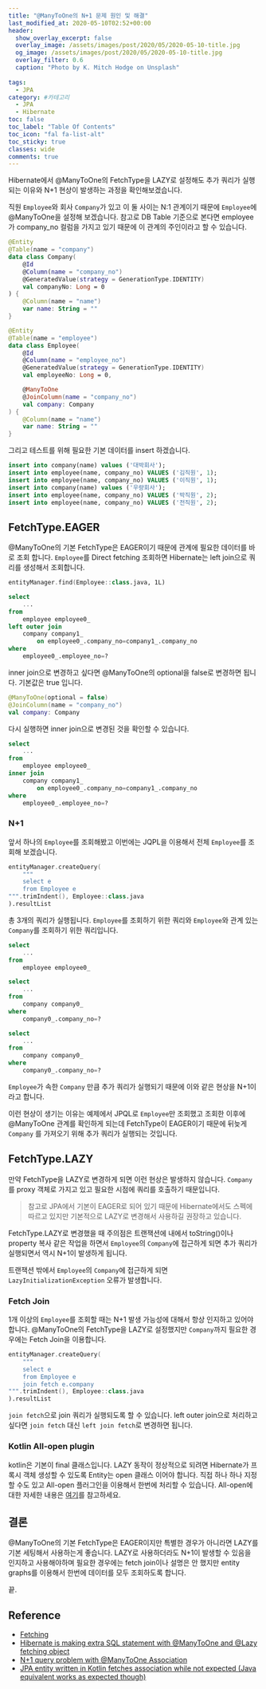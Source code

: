 ```yaml
---
title: "@ManyToOne의 N+1 문제 원인 및 해결"
last_modified_at: 2020-05-10T02:52+00:00
header:
  show_overlay_excerpt: false
  overlay_image: /assets/images/post/2020/05/2020-05-10-title.jpg
  og_image: /assets/images/post/2020/05/2020-05-10-title.jpg
  overlay_filter: 0.6
  caption: "Photo by K. Mitch Hodge on Unsplash"
  
tags:
  - JPA
category: #카테고리
  - JPA
  - Hibernate
toc: false
toc_label: "Table Of Contents"
toc_icon: "fal fa-list-alt"
toc_sticky: true
classes: wide
comments: true
---
```





Hibernate에서 @ManyToOne의 FetchType을 LAZY로 설정해도 추가 쿼리가 실행되는 이유와 N+1 현상이 발생하는 과정을 확인해보겠습니다.

직원 `Employee`와 회사 `Company`가 있고 이 둘 사이는 N:1 관계이기 때문에 `Employee`에 @ManyToOne을 설정해 보겠습니다.  참고로 DB Table 기준으로 본다면 employee가 company_no 컬럼을 가지고 있기 때문에 이 관계의 주인이라고 할 수 있습니다. 
```kotlin
@Entity
@Table(name = "company")
data class Company(
    @Id
    @Column(name = "company_no")
    @GeneratedValue(strategy = GenerationType.IDENTITY)
    val companyNo: Long = 0
) {
    @Column(name = "name")
    var name: String = ""
}
```
```kotlin
@Entity
@Table(name = "employee")
data class Employee(
    @Id
    @Column(name = "employee_no")
    @GeneratedValue(strategy = GenerationType.IDENTITY)
    val employeeNo: Long = 0,

    @ManyToOne
    @JoinColumn(name = "company_no")
    val company: Company
) {
    @Column(name = "name")
    var name: String = ""
}
```
그리고 테스트를 위해 필요한 기본 데이터를 insert 하겠습니다.
```sql
insert into company(name) values ('대박회사');  
insert into employee(name, company_no) VALUES ('김직원', 1);  
insert into employee(name, company_no) VALUES ('이직원', 1);  
insert into company(name) values ('우량회사');  
insert into employee(name, company_no) VALUES ('박직원', 2);  
insert into employee(name, company_no) VALUES ('전직원', 2);
```

## FetchType.EAGER

@ManyToOne의 기본 FetchType은 EAGER이기 때문에 관계에 필요한 데이터를 바로 조회 합니다. `Employee`를 Direct fetching 조회하면 Hibernate는 left  join으로 쿼리를 생성해서 조회합니다. 

```kotlin
entityManager.find(Employee::class.java, 1L)
```
```sql
select
    ...
from
    employee employee0_ 
left outer join
    company company1_ 
        on employee0_.company_no=company1_.company_no 
where
    employee0_.employee_no=?
```
inner join으로 변경하고 싶다면 @ManyToOne의 optional을 false로 변경하면 됩니다. 기본값은 true 입니다.
```kotlin
@ManyToOne(optional = false)
@JoinColumn(name = "company_no")
val company: Company
```
다시 실행하면 inner join으로 변경된 것을 확인할 수 있습니다.
```sql
select
    ...
from
    employee employee0_ 
inner join
    company company1_ 
        on employee0_.company_no=company1_.company_no 
where
    employee0_.employee_no=?
```

### N+1
앞서 하나의 `Employee`를 조회해봤고 이번에는 JQPL을 이용해서 전체 `Employee`를 조회해 보겠습니다. 
```kotlin
entityManager.createQuery(
    """
    select e
    from Employee e
""".trimIndent(), Employee::class.java
).resultList
```

총 3개의 쿼리가 실행됩니다.  `Employee`를 조회하기 위한 쿼리와 `Employee`와 관계 있는 `Company`를 조회하기 위한 쿼리입니다.
```sql
select
    ...
from
    employee employee0_

select
    ... 
from
    company company0_ 
where
    company0_.company_no=?

select
    ... 
from
    company company0_ 
where
    company0_.company_no=?
```
`Employee`가 속한 `Company` 만큼 추가 쿼리가 실행되기 때문에 이와 같은 현상을 N+1이라고 합니다. 

이런 현상이 생기는 이유는 예제에서 JPQL로 `Employee`만 조회했고 조회한 이후에  @ManyToOne 관계를 확인하게 되는데 FetchType이 EAGER이기 때문에 뒤늦게   `Company` 를 가져오기 위해 추가 쿼리가 실행되는 것입니다.

## FetchType.LAZY

만약 FetchType을 LAZY로 변경하게 되면 이런 현상은 발생하지 않습니다.  `Company` 를 proxy 객체로 가지고 있고 필요한 시점에 쿼리를 호출하기 때문입니다. 

> 참고로 JPA에서 기본이 EAGER로 되어 있기 때문에 Hibernate에서도 스펙에 따르고 있지만 기본적으로 LAZY로 변경해서 사용하길 권장하고 있습니다.

FetchType.LAZY로 변경했을 때 주의점은 트랜잭션에 내에서 toString()이나 property 복사 같은 작업을 하면서 `Employee`의 `Company`에 접근하게 되면 추가 쿼리가 실행되면서 역시 N+1이 발생하게 됩니다. 

트랜잭션 밖에서 `Employee`의 `Company`에 접근하게 되면 `LazyInitializationException` 오류가 발생합니다.

### Fetch Join

1개 이상의 `Employee`를 조회할 때는 N+1 발생 가능성에 대해서 항상 인지하고 있어야합니다. @ManyToOne의 FetchType을 LAZY로 설정했지만 `Company`까지 필요한 경우에는 Fetch Join을 이용합니다.

```kotlin
entityManager.createQuery(
    """
    select e
    from Employee e
    join fetch e.company
""".trimIndent(), Employee::class.java
).resultList
```
`join fetch`으로 join 쿼리가 실행되도록 할 수 있습니다. left outer join으로 처리하고 싶다면 `join fetch` 대신 `left join fetch`로 변경하면 됩니다.

### Kotlin All-open plugin

kotlin은 기본이 final 클래스입니다. LAZY 동작이 정상적으로 되려면 Hibernate가 프록시 객체 생성할 수 있도록 Entity는 open 클래스 이어야 합니다. 직접 하나 하나 지정할 수도 있고 All-open 플러그인을 이용해서 한번에 처리할 수 있습니다. All-open에 대한 자세한 내용은 [여기](https://kotlinlang.org/docs/reference/compiler-plugins.html#all-open-compiler-plugin)를 참고하세요.

## 결론
@ManyToOne의 기본 FetchType은 EAGER이지만 특별한 경우가 아니라면 LAZY를 기본 세팅해서 사용하는게 좋습니다. LAZY로 사용하더라도 N+1이 발생할 수 있음을 인지하고 사용해야하며 필요한 경우에는 fetch join이나 설명은 안 했지만 entity graphs를 이용해서 한번에 데이터를 모두 조회하도록 합니다.

끝.


## Reference
- [Fetching](https://docs.jboss.org/hibernate/orm/5.4/userguide/html_single/Hibernate_User_Guide.html#fetching)
- [Hibernate is making extra SQL statement with @ManyToOne and @Lazy fetching object](https://stackoverflow.com/questions/59849508/hibernate-is-making-extra-sql-statement-with-manytoone-and-lazy-fetching-objec)
- [N+1 query problem with @ManyToOne Association](https://discourse.hibernate.org/t/n-1-query-problem-with-manytoone-association/1293)
- [JPA entity written in Kotlin fetches association while not expected (Java equivalent works as expected though)](https://youtrack.jetbrains.com/issue/KT-28525)
